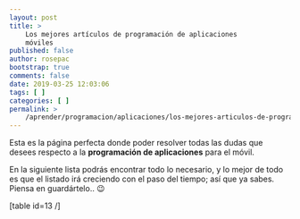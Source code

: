 ```yaml
---
layout: post
title: >
    Los mejores artículos de programación de aplicaciones
    móviles
published: false
author: rosepac
bootstrap: true
comments: false
date: 2019-03-25 12:03:06
tags: [ ]
categories: [ ]
permalink: >
    /aprender/programacion/aplicaciones/los-mejores-articulos-de-programacion-de-aplicaciones-moviles
---
```

Esta es la página perfecta donde poder resolver todas las dudas que desees respecto a la **programación de aplicaciones** para el móvil.

En la siguiente lista podrás encontrar todo lo necesario, y lo mejor de todo es que el listado irá creciendo con el paso del tiempo; así que ya sabes. Piensa en guardártelo.. 😉

[table id=13 /]
